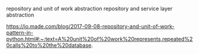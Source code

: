 repository and unit of work abstraction
repository and service layer abstraction

https://io.made.com/blog/2017-09-08-repository-and-unit-of-work-pattern-in-python.html#:~:text=A%20unit%20of%20work%20represents,repeated%20calls%20to%20the%20database.


